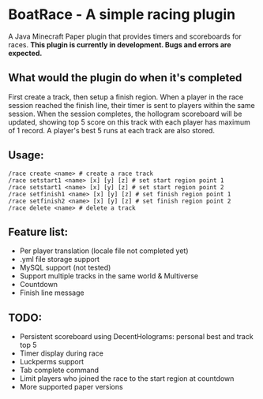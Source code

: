 # BoatRace - A simple racing plugin

A Java Minecraft Paper plugin that provides timers and scoreboards for races.
**This plugin is currently in development. Bugs and errors are expected.**
## What would the plugin do when it's completed
 First create a track, then setup a finish region. When a player in the race session reached the finish line, their timer is sent to players within the same session. When the session completes, the hollogram scoreboard will be updated, showing top 5 score on this track with each player has maximum of 1 record. A player's best 5 runs at each track are also stored.

## Usage:
    /race create <name> # create a race track
    /race setstart1 <name> [x] [y] [z] # set start region point 1
    /race setstart1 <name> [x] [y] [z] # set start region point 2
    /race setfinish1 <name> [x] [y] [z] # set finish region point 1
    /race setfinish2 <name> [x] [y] [z] # set finish region point 2
    /race delete <name> # delete a track
## Feature list:
 - Per player translation (locale file not completed yet)
 - .yml file storage support
 - MySQL support (not tested)
 - Support multiple tracks in the same world & Multiverse
 - Countdown
 - Finish line message
## TODO:
 - Persistent scoreboard using DecentHolograms: personal best and track top 5
 - Timer display during race
 - Luckperms support
 - Tab complete command
 - Limit players who joined the race to the start region at countdown
 - More supported paper versions
